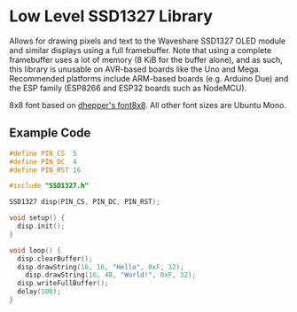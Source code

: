 # Low Level SSD1327 Library

Allows for drawing pixels and text to the Waveshare SSD1327 OLED module and similar displays using a full framebuffer. Note that using a complete framebuffer uses a lot of memory (8 KiB for the buffer alone), and as such, this library is unusable on AVR-based boards like the Uno and Mega. Recommended platforms include ARM-based boards (e.g. Arduino Due) and the ESP family (ESP8266 and ESP32 boards such as NodeMCU).

8x8 font based on [dhepper's font8x8](https://github.com/dhepper/font8x8). All other font sizes are Ubuntu Mono.

## Example Code

```cpp
#define PIN_CS  5
#define PIN_DC  4
#define PIN_RST 16

#include "SSD1327.h"

SSD1327 disp(PIN_CS, PIN_DC, PIN_RST);

void setup() {
  disp.init();
}

void loop() {
  disp.clearBuffer();
  disp.drawString(16, 16, "Hello", 0xF, 32);
	disp.drawString(16, 48, "World!", 0xF, 32);
  disp.writeFullBuffer();
  delay(100);
}
```

